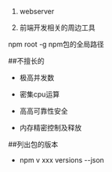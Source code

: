 1. webserver

2. 前端开发相关的周边工具


npm root -g    npm包的全局路径



##不擅长的

- 极高并发数

- 密集cpu运算

- 高高可靠性安全

- 内存精密控制及释放



##列出包的版本

- npm v xxx versions --json





